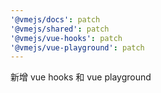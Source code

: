 ```yaml
---
'@vmejs/docs': patch
'@vmejs/shared': patch
'@vmejs/vue-hooks': patch
'@vmejs/vue-playground': patch
---
```


新增 vue hooks 和 vue playground
